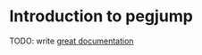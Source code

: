 # Introduction to pegjump

TODO: write [great documentation](http://jacobian.org/writing/what-to-write/)
